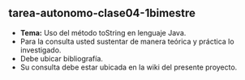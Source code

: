 ## tarea-autonomo-clase04-1bimestre
- **Tema:** Uso del método toString en lenguaje Java.
- Para la consulta usted sustentar de manera teórica y práctica lo investigado.
- Debe ubicar bibliografía.
- Su consulta debe estar ubicada en la wiki del presente proyecto.
